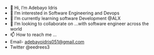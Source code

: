 - 👋 Hi, I’m Adebayo Idris
- 👀 I’m interested in Software Engineering and Devops
- 🌱 I’m currently learning software Development @ALX
- 💞️ I’m looking to collaborate on ...with software engineer across the world
- 📫 How to reach me ...
- Email- adebayoidris051@gmail.com
- Twitter @eedrees3

<!---
Ade3164/Ade3164 is a ✨ special ✨ repository because its `README.md` (this file) appears on your GitHub profile.
You can click the Preview link to take a look at your changes.
--->
